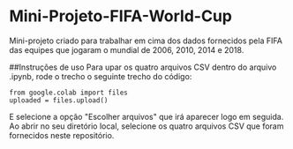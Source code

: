 # Mini-Projeto-FIFA-World-Cup
Mini-projeto criado para trabalhar em cima dos dados fornecidos pela FIFA das equipes que jogaram o mundial de 2006, 2010, 2014 e 2018.

##Instruções de uso
Para upar os quatro arquivos CSV dentro do arquivo .ipynb, rode o trecho o seguinte trecho do código:

```
from google.colab import files
uploaded = files.upload()

```
E selecione a opção "Escolher arquivos" que irá aparecer logo em seguida. Ao abrir no seu diretório local, selecione os quatro arquivos CSV que foram fornecidos neste repositório.
